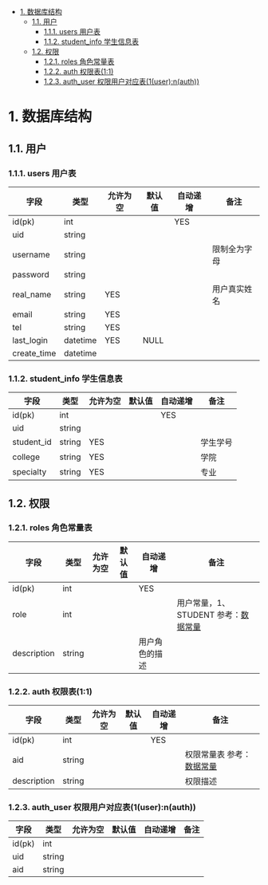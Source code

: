 <!-- TOC -->

- [1. 数据库结构](#1-%E6%95%B0%E6%8D%AE%E5%BA%93%E7%BB%93%E6%9E%84)
    - [1.1. 用户](#11-%E7%94%A8%E6%88%B7)
        - [1.1.1. users 用户表](#111-users-%E7%94%A8%E6%88%B7%E8%A1%A8)
        - [1.1.2. student_info 学生信息表](#112-studentinfo-%E5%AD%A6%E7%94%9F%E4%BF%A1%E6%81%AF%E8%A1%A8)
    - [1.2. 权限](#12-%E6%9D%83%E9%99%90)
        - [1.2.1. roles 角色常量表](#121-roles-%E8%A7%92%E8%89%B2%E5%B8%B8%E9%87%8F%E8%A1%A8)
        - [1.2.2. auth 权限表(1:1)](#122-auth-%E6%9D%83%E9%99%90%E8%A1%A811)
        - [1.2.3. auth_user 权限用户对应表(1(user):n(auth))](#123-authuser-%E6%9D%83%E9%99%90%E7%94%A8%E6%88%B7%E5%AF%B9%E5%BA%94%E8%A1%A81usernauth)

<!-- /TOC -->
# 1. 数据库结构 
## 1.1. 用户 
### 1.1.1. users 用户表
| 字段 | 类型 | 允许为空 | 默认值 | 自动递增 | 备注 |
| --- | --- | --- | --- | --- | --- |
| id(pk) | int | &nbsp; | &nbsp; | YES | &nbsp; | 
| uid | string | &nbsp; | &nbsp; | &nbsp; | &nbsp; | 
| username | string | &nbsp; | &nbsp; | &nbsp; | 限制全为字母 |
| password | string | &nbsp; | &nbsp; | &nbsp; | &nbsp; |
| real_name | string | YES | &nbsp; | &nbsp; | 用户真实姓名 |
| email | string | YES | &nbsp; | &nbsp; | &nbsp; |
| tel | string | YES | &nbsp; | &nbsp; | &nbsp; |
| last_login | datetime | YES | NULL | &nbsp; | &nbsp; |
| create_time | datetime | &nbsp; | &nbsp; | &nbsp; |

### 1.1.2. student_info 学生信息表
| 字段 | 类型 | 允许为空 | 默认值 | 自动递增 | 备注 |
| --- | --- | --- | --- | --- | --- |
| id(pk) | int | &nbsp; | &nbsp; | YES | &nbsp; | 
| uid | string | &nbsp; | &nbsp; | &nbsp; | &nbsp; |
| student_id | string | YES | &nbsp; | &nbsp; | 学生学号 |
| college | string | YES | &nbsp; | &nbsp; | 学院 | 
| specialty | string | YES | &nbsp; | &nbsp; | 专业 |

## 1.2. 权限
### 1.2.1. roles 角色常量表 
| 字段 | 类型 | 允许为空 | 默认值 | 自动递增 | 备注 |
| --- | --- | --- | --- | --- | --- |
| id(pk) | int | &nbsp; | &nbsp; | YES | &nbsp; | 
| role | int | &nbsp; | &nbsp; | &nbsp; | 用户常量，1、STUDENT 参考：[数据常量](数据常量.md) |
| description | string | &nbsp; | &nbsp; | 用户角色的描述 |

### 1.2.2. auth 权限表(1:1) 
| 字段 | 类型 | 允许为空 | 默认值 | 自动递增 | 备注 |
| --- | --- | --- | --- | --- | --- |
| id(pk) | int | &nbsp; | &nbsp; | YES | &nbsp; | 
| aid | string | &nbsp; | &nbsp; | &nbsp; | 权限常量表 参考：[数据常量](数据常量.md) |
| description | string | &nbsp; | &nbsp; | &nbsp; | 权限描述 |

### 1.2.3. auth_user 权限用户对应表(1(user):n(auth)) 
| 字段 | 类型 | 允许为空 | 默认值 | 自动递增 | 备注 |
| --- | --- | --- | --- | --- | --- |
| id(pk) | int | &nbsp; | &nbsp; | &nbsp; | &nbsp; | 
| uid | string | &nbsp; | &nbsp; | &nbsp; | &nbsp; | 
| aid | string | &nbsp; | &nbsp; | &nbsp; | &nbsp; | 